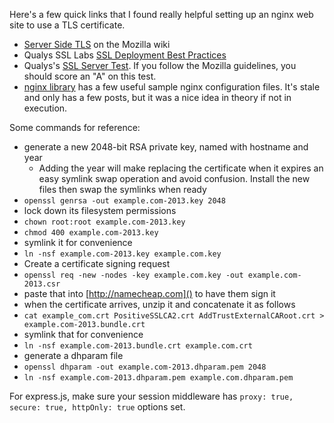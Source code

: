 Here's a few quick links that I found really helpful setting up an nginx web site to use a TLS certificate.

* [Server Side TLS](https://wiki.mozilla.org/Security/Server_Side_TLS) on the Mozilla wiki
* Qualys SSL Labs [SSL Deployment Best Practices](https://www.ssllabs.com/projects/best-practices/index.html)
* Qualys's [SSL Server Test](https://www.ssllabs.com/ssltest/index.html). If you follow the Mozilla guidelines, you should score an "A" on this test.
* [nginx library](http://nginxlibrary.com/) has a few useful sample nginx configuration files. It's stale and only has a few posts, but it was a nice idea in theory if not in execution.

Some commands for reference:

  * generate a new 2048-bit RSA private key, named with hostname and year
    * Adding the year will make replacing the certificate when it expires an easy symlink swap operation and avoid confusion. Install the new files then swap the symlinks when ready
  * `openssl genrsa -out example.com-2013.key 2048`
  * lock down its filesystem permissions
  * `chown root:root example.com-2013.key`
  * `chmod 400 example.com-2013.key`
  * symlink it for convenience
  * `ln -nsf example.com-2013.key example.com.key`
  * Create a certificate signing request
  * `openssl req -new -nodes -key example.com.key -out example.com-2013.csr`
  * paste that into [http://namecheap.com]() to have them sign it
  * when the certificate arrives, unzip it and concatenate it as follows
  * `cat example_com.crt PositiveSSLCA2.crt AddTrustExternalCARoot.crt > example.com-2013.bundle.crt`
  * symlink that for convenience
  * `ln -nsf example.com-2013.bundle.crt example.com.crt`
  * generate a dhparam file
  * `openssl dhparam -out example.com-2013.dhparam.pem 2048`
  * `ln -nsf example.com-2013.dhparam.pem example.com.dhparam.pem`

For express.js, make sure your session middleware has `proxy: true, secure: true, httpOnly: true` options set.
